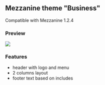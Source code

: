## Mezzanine theme "Business"

Compatible with Mezzanine 1.2.4

### Preview

![](http://github.com/dfalk/mezzanine-themes/raw/master/mezzanine_themes/business/preview/preview.gif)

### Features

- header with logo and menu
- 2 columns layout
- footer text based on includes

